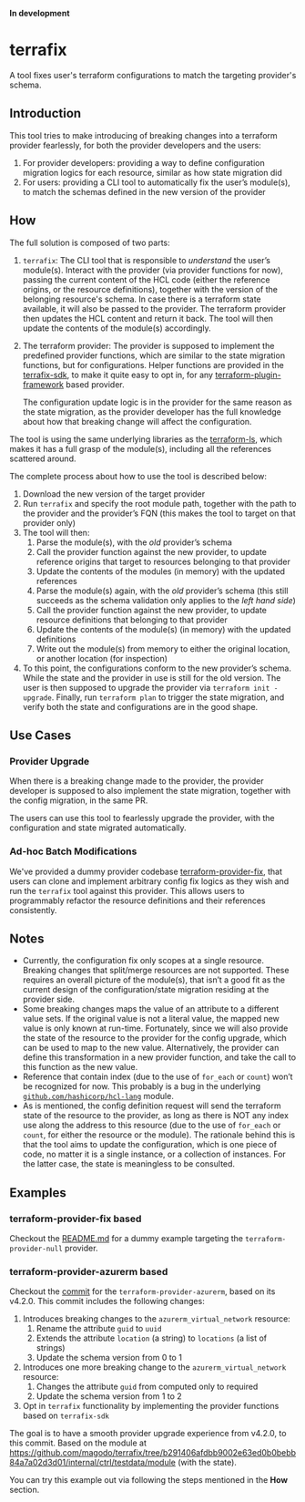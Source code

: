 **In development**

# terrafix

A tool fixes user's terraform configurations to match the targeting provider's schema.

## Introduction

This tool tries to make introducing of breaking changes into a terraform provider fearlessly, for both the provider developers and the users:

1. For provider developers: providing a way to define configuration migration logics for each resource, similar as how state migration did
2. For users: providing a CLI tool to automatically fix the user’s module(s), to match the schemas defined in the new version of the provider

## How

The full solution is composed of two parts:

1. `terrafix`: The CLI tool that is responsible to *understand* the user’s module(s). Interact with the provider (via provider functions for now), passing the current content of the HCL code (either the reference origins, or the resource definitions), together with the version of the belonging resource's schema. In case there is a terraform state available, it will also be passed to the provider. The terraform provider then updates the HCL content and return it back. The tool will then update the contents of the module(s) accordingly.
2. The terraform provider: The provider is supposed to implement the predefined provider functions, which are similar to the state migration functions, but for configurations. Helper functions are provided in the [terrafix-sdk](https://github.com/magodo/terrafix-sdk), to make it quite easy to opt in, for any [terraform-plugin-framework](https://github.com/hashicorp/terraform-plugin-framework) based provider.
    
    The configuration update logic is in the provider for the same reason as the state migration, as the provider developer has the full knowledge about how that breaking change will affect the configuration.

The tool is using the same underlying libraries as the [terraform-ls](https://github.com/hashicorp/terraform-ls), which makes it has a full grasp of the module(s), including all the references scattered around.

The complete process about how to use the tool is described below:

1. Download the new version of the target provider
2. Run `terrafix` and specify the root module path, together with the path to the provider and the provider’s FQN (this makes the tool to target on that provider only)
3. The tool will then:
    1. Parse the module(s), with the *old* provider’s schema
    2. Call the provider function against the new provider, to update reference origins that target to resources belonging to that provider
    3. Update the contents of the modules (in memory) with the updated references
    4. Parse the module(s) again, with the *old* provider’s schema (this still succeeds as the schema validation only applies to the *left hand side*)
    5. Call the provider function against the new provider, to update resource definitions that belonging to that provider
    6. Update the contents of the module(s) (in memory) with the updated definitions
    7. Write out the module(s) from memory to either the original location, or another location (for inspection)
4. To this point, the configurations conform to the new provider’s schema. While the state and the provider in use is still for the old version. The user is then supposed to upgrade the provider via `terraform init -upgrade`. Finally, run `terraform plan` to trigger the state migration, and verify both the state and configurations are in the good shape.

## Use Cases

### Provider Upgrade

When there is a breaking change made to the provider, the provider developer is supposed to also implement the state migration, together with the config migration, in the same PR.

The users can use this tool to fearlessly upgrade the provider, with the configuration and state migrated automatically.

### Ad-hoc Batch Modifications

We've provided a dummy provider codebase [terraform-provider-fix](https://github.com/magodo/terraform-provider-fix), that users can clone and implement arbitrary config fix logics as they wish and run the `terrafix` tool against this provider. This allows users to programmably refactor the resource definitions and their references consistently.

## Notes

- Currently, the configuration fix only scopes at a single resource. Breaking changes that split/merge resources are not supported. These requires an overall picture of the module(s), that isn’t a good fit as the current design of the configuration/state migration residing at the provider side.
- Some breaking changes maps the value of an attribute to a different value sets. If the original value is not a literal value, the mapped new value is only known at run-time. Fortunately, since we will also provide the state of the resource to the provider for the config upgrade, which can be used to map to the new value. Alternatively, the provider can define this transformation in a new provider function, and take the call to this function as the new value.
- Reference that contain index (due to the use of `for_each` or `count`) won’t be recognized for now. This probably is a bug in the underlying [`github.com/hashicorp/hcl-lang`](http://github.com/hashicorp/hcl-lang) module.
- As is mentioned, the config definition request will send the terraform state of the resource to the provider, as long as there is NOT any index use along the address to this resource (due to the use of `for_each` or `count`, for either the resource or the module). The rationale behind this is that the tool aims to update the configuration, which is one piece of code, no matter it is a single instance, or a collection of instances. For the latter case, the state is meaningless to be consulted.

## Examples

### terraform-provider-fix based

Checkout the [README.md](https://github.com/magodo/terraform-provider-fix/) for a dummy example targeting the `terraform-provider-null` provider.

### terraform-provider-azurerm based

Checkout the [commit](https://github.com/magodo/terraform-provider-azurerm/tree/e580a64e42dd1e4a1c4fd1a7a11b4eed23d90730) for the `terraform-provider-azurerm`, based on its v4.2.0. This commit includes the following changes:

1. Introduces breaking changes to the `azurerm_virtual_network` resource:
    1. Rename the attribute `guid` to `uuid`
    2. Extends the attribute `location` (a string) to `locations` (a list of strings)
    3. Update the schema version from 0 to 1
2. Introduces one more breaking change to the `azurerm_virtual_network` resource:
    1. Changes the attribute `guid` from computed only to required
    2. Update the schema version from 1 to 2
3. Opt in `terrafix` functionality by implementing the provider functions based on `terrafix-sdk`

The goal is to have a smooth provider upgrade experience from v4.2.0, to this commit. Based on the module at https://github.com/magodo/terrafix/tree/b291406afdbb9002e63ed0b0bebb84a7a02d3d01/internal/ctrl/testdata/module (with the state).

You can try this example out via following the steps mentioned in the **How** section.
